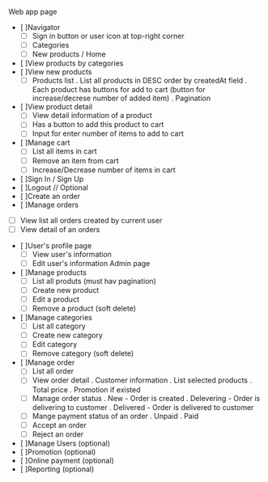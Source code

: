 Web app page
 - [ ]Navigator
    + [ ] Sign in button or user icon at top-right corner
    + [ ] Categories
    + [ ] New products / Home
 - [ ]View products by categories
 - [ ]View new products
   + [ ] Products list
     . List all products in DESC order by createdAt field
     . Each product has buttons for add to cart (button for increase/decrese number of added item)
     . Pagination
 - [ ]View product detail
   + [ ] View detail information of a product
   + [ ] Has a button to add this product to cart
   + [ ] Input for enter number of items to add to cart
 - [ ]Manage cart
   + [ ] List all items in cart
   + [ ] Remove an item from cart
   + [ ] Increase/Decrease number of items in cart
 - [ ]Sign In / Sign Up
 - [ ]Logout
 // Optional
 - [ ]Create an order
 - [ ]Manage orders
  + [ ] View list all orders created by current user
  + [ ] View detail of an orders
 - [ ]User's profile page
   + [ ] View user's information
   + [ ] Edit user's information
Admin page
 - [ ]Manage products
    + [ ] List all produts (must hav pagination)
    + [ ] Create new product
    + [ ] Edit a product
    + [ ] Remove a product (soft delete)
 - [ ]Manage categories
    + [ ] List all category
    + [ ] Create new category
    + [ ] Edit category
    + [ ] Remove category (soft delete)
 - [ ]Manage order
    + [ ] List all order
    + [ ] View order detail
      . Customer information
      . List selected products
      . Total price
      . Promotion if existed
    + [ ] Manage order status
      . New - Order is created
      . Delevering - Order is delivering to customer
      . Delivered - Order is delivered to customer
    + [ ] Mange payment status of an order
      . Unpaid
      . Paid
    + [ ] Accept an order
    + [ ] Reject an order
 - [ ]Manage Users (optional)
 - [ ]Promotion (optional)
 - [ ]Online payment (optional)
 - [ ]Reporting (optional)